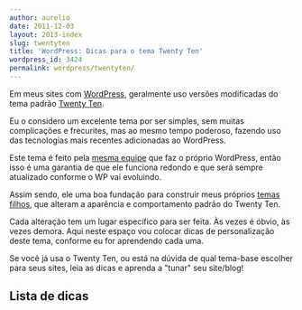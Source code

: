 ```yaml
---
author: aurelio
date: 2011-12-03
layout: 2013-index
slug: twentyten
title: 'WordPress: Dicas para o tema Twenty Ten'
wordpress_id: 3424
permalink: wordpress/twentyten/
---
```


Em meus sites com [WordPress](http://aurelio.net/wordpress/), geralmente uso versões modificadas do tema padrão [Twenty Ten](http://wordpress.org/extend/themes/twentyten).

Eu o considero um excelente tema por ser simples, sem muitas complicações e frecurites, mas ao mesmo tempo poderoso, fazendo uso das tecnologias mais recentes adicionadas ao WordPress.

Este tema é feito pela [mesma equipe](http://automattic.com/) que faz o próprio WordPress, então isso é uma garantia de que ele funciona redondo e que será sempre atualizado conforme o WP vai evoluindo.

Assim sendo, ele uma boa fundação para construir meus próprios [temas filhos](http://codex.wordpress.org/pt-br:Temas_Filhos), que alteram a aparência e comportamento padrão do Twenty Ten.

Cada alteração tem um lugar específico para ser feita. Às vezes é óbvio, às vezes demora. Aqui neste espaço vou colocar dicas de personalização deste tema, conforme eu for aprendendo cada uma.

Se você já usa o Twenty Ten, ou está na dúvida de qual tema-base escolher para seus sites, leia as dicas e aprenda a "tunar" seu site/blog!


## Lista de dicas
